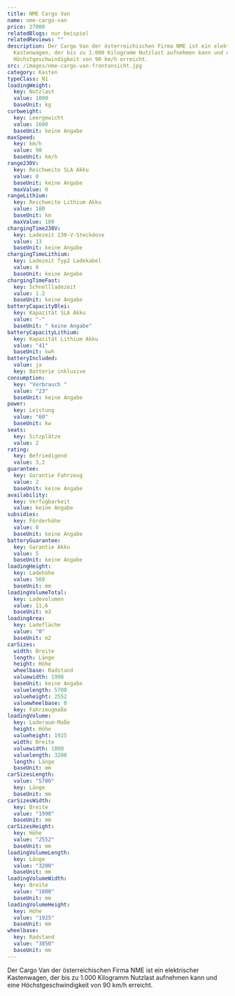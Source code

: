 ```yaml
---
title: NME Cargo Van
name: nme-cargo-van
price: 27000
relatedBlogs: nur beispiel
relatedReviews: ""
description: Der Cargo Van der österreichischen Firma NME ist ein elektrischer
  Kastenwagen, der bis zu 1.000 Kilogramm Nutzlast aufnehmen kann und eine
  Höchstgeschwindigkeit von 90 km/h erreicht.
src: /images/nme-cargo-van-frontansicht.jpg
category: Kasten
typeClass: N1
loadingWeight:
  key: Nutzlast
  value: 1000
  baseUnit: kg
curbweight:
  key: Leergewicht
  value: 1600
  baseUnit: keine Angabe
maxSpeed:
  key: km/h
  value: 90
  baseUnit: km/h
range230V:
  key: Reichweite SLA Akku
  value: 0
  baseUnit: keine Angabe
  maxValue: 0
rangeLithium:
  key: Reichweite Lithium Akku
  value: 180
  baseUnit: km
  maxValue: 180
chargingTime230V:
  key: Ladezeit 230-V-Steckdose
  value: 13
  baseUnit: keine Angabe
chargingTimeLithium:
  key: Ladezeit Typ2 Ladekabel
  value: 0
  baseUnit: keine Angabe
chargingTimeFast:
  key: Schnellladezeit
  value: 1.2
  baseUnit: keine Angabe
batteryCapacityBlei:
  key: Kapazität SLA Akku
  value: "-"
  baseUnit: " keine Angabe"
batteryCapacityLithium:
  key: Kapazität Lithium Akku
  value: "41"
  baseUnit: kwh
batteryIncluded:
  value: ja
  key: Batterie inklusive
consumption:
  key: "Verbrauch "
  value: "23"
  baseUnit: keine Angabe
power:
  key: Leistung
  value: "60"
  baseUnit: kw
seats:
  key: Sitzplätze
  value: 2
rating:
  key: Befriedigend
  value: 3,2
guarantee:
  key: Garantie Fahrzeug
  value: 2
  baseUnit: keine Angabe
availability:
  key: Verfügbarkeit
  value: keine Angabe
subsidies:
  key: Förderhöhe
  value: 0
  baseUnit: keine Angabe
batteryGuarantee:
  key: Garantie Akku
  value: 5
  baseUnit: keine Angabe
loadingHeight:
  key: Ladehöhe
  value: 560
  baseUnit: mm
loadingVolumeTotal:
  key: Ladevolumen
  value: 11,6
  baseUnit: m3
loadingArea:
  key: Ladefläche
  value: "0"
  baseUnit: m2
carSizes:
  width: Breite
  length: Länge
  height: Höhe
  wheelbase: Radstand
  valuewidth: 1998
  baseUnit: keine Angabe
  valuelength: 5700
  valueheight: 2552
  valuewheelbase: 0
  key: Fahrzeugmaße
loadingVolume:
  key: Laderaum-Maße
  height: Höhe
  valueheight: 1925
  width: Breite
  valuewidth: 1800
  valuelength: 3200
  length: Länge
  baseUnit: mm
carSizesLength:
  value: "5700"
  key: Länge
  baseUnit: mm
carSizesWidth:
  key: Breite
  value: "1998"
  baseUnit: mm
carSizesHeight:
  key: Höhe
  value: "2552"
  baseUnit: mm
loadingVolumeLength:
  key: Länge
  value: "3200"
  baseUnit: mm
loadingVolumeWidth:
  key: Breite
  value: "1800"
  baseUnit: mm
loadingVolumeHeight:
  key: Höhe
  value: "1925"
  baseUnit: mm
wheelbase:
  key: Radstand
  value: "3850"
  baseUnit: mm
---
```

Der Cargo Van der österreichischen Firma NME ist ein elektrischer Kastenwagen, der bis zu 1.000 Kilogramm Nutzlast aufnehmen kann und eine Höchstgeschwindigkeit von 90 km/h erreicht.